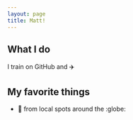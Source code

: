 ```yaml
---
layout: page
title: Matt!
---
```


## What I do
I train on GitHub and :airplane:

## My favorite things
- :beer: from local spots around the :globe:
